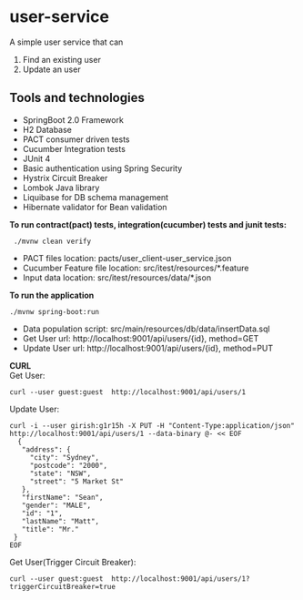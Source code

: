 # user-service  
  
A simple user service that can   
1) Find an existing user   
2) Update an user  

## Tools and technologies

 - SpringBoot 2.0 Framework  
 - H2 Database  
 - PACT consumer driven tests  
 - Cucumber Integration tests  
 - JUnit 4  
 - Basic authentication using Spring Security  
 - Hystrix Circuit Breaker  
 - Lombok Java library  
 - Liquibase for DB schema management  
 - Hibernate validator for Bean validation  

**To run contract(pact) tests, integration(cucumber) tests and junit tests:**

     ./mvnw clean verify

 - PACT files location: pacts/user_client-user_service.json  
 - Cucumber Feature file location: src/itest/resources/*.feature  
 - Input data location: src/itest/resources/data/*.json
  
**To run the application**  

    ./mvnw spring-boot:run  

 - Data population script: src/main/resources/db/data/insertData.sql
 - Get User url: http://localhost:9001/api/users/{id}, method=GET
 - Update User url: http://localhost:9001/api/users/{id}, method=PUT      

**CURL**  
   Get User:     

    curl --user guest:guest  http://localhost:9001/api/users/1

  
Update User:

    curl -i --user girish:g1r15h -X PUT -H "Content-Type:application/json"  http://localhost:9001/api/users/1 --data-binary @- << EOF  
      {  
       "address": {  
         "city": "Sydney",  
         "postcode": "2000",  
         "state": "NSW",  
         "street": "5 Market St"  
       },  
       "firstName": "Sean",  
       "gender": "MALE",  
       "id": "1",  
       "lastName": "Matt",  
       "title": "Mr."  
     }  
    EOF

Get User(Trigger Circuit Breaker):     

    curl --user guest:guest  http://localhost:9001/api/users/1?triggerCircuitBreaker=true
